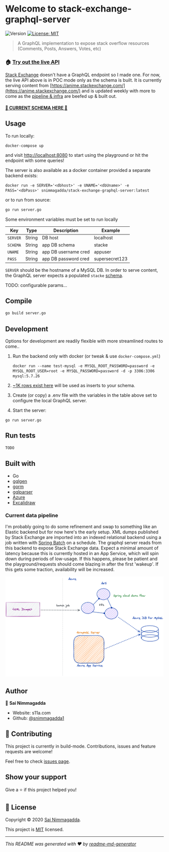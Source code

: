 # Welcome to stack-exchange-graphql-server

![Version](https://img.shields.io/badge/version-0.1.0-blue.svg?cacheSeconds=2592000)
[![License: MIT](https://img.shields.io/badge/License-MIT-yellow.svg)](LICENSE.md)

> A GraphQL implementation to expose stack overflow resources (Comments, Posts, Answers, Votes, etc)

### 🏠 [Try out the live API](https://stack-exchange-graphql-server.azurewebsites.net/)

[Stack Exchange](https://api.stackexchange.com/docs?tab=category#docs) doesn't have a GraphQL endpoint so I made one. For now, the live API above is in POC mode only as the schema is built. It is currently serving content from [https://anime.stackexchange.com/](https://anime.stackexchange.com/) and is updated weekly with more to come as the [pipeline & infra](https://github.com/snimmagadda1/stackexchange-dump-to-mysql) are beefed up & built out.

#### [🚀 CURRENT SCHEMA HERE 🚀](./graph/schema.graphqls)

## Usage

To run locally:

```
docker-compose up
```

and visit [http://localhost:8080](http://localhost:8080) to start using the playground or hit the endpoint with some queries!

The server is also available as a docker container provided a separate backend exists:

```
docker run -e SERVER='<dbhost>' -e UNAME='<dbUname>' -e PASS='<dbPass>' snimmagadda/stack-exchange-graphql-server:latest
```

or to run from source:

```sh
go run server.go
```

Some environment variables must be set to run locally

| Key      | Type   | Description          | Example        |
| -------- | ------ | -------------------- | -------------- |
| `SERVER` | String | DB host              | localhost      |
| `SCHEMA` | String | app DB schema        | stacke         |
| `UNAME`  | String | app DB username cred | appuser        |
| `PASS`   | String | app DB password cred | supersecret123 |

`SERVER` should be the hostname of a MySQL DB. In order to serve content, the GraphQL server expects a populated `stacke` [schema](https://github.com/snimmagadda1/stack-exchange-dump-to-mysql/blob/master/src/main/resources/schema-base.sql).

TODO: configurable params...

## Compile

```sh
go build server.go
```

## Development

Options for development are readily flexible with more streamlined routes to come..

1. Run the backend only with docker (or tweak & use `docker-compose.yml`)
    ```
    docker run --name test-mysql -e MYSQL_ROOT_PASSWORD=password -e MYSQL_ROOT_USER=root -e MYSQL_PASSWORD=password -d -p 3306:3306 mysql:5.7.26
    ```
2. [~1K rows exist here](/dev/init/seed.sql) will be used as inserts to your schema.

3. Create (or copy) a .env file with the variables in the table above set to configure the local GraphQL server.
4. Start the server:

```
go run server.go
```

## Run tests

```sh
TODO
```

## Built with

-   Go
-   [gqlgen](https://github.com/99designs/gqlgen)
-   [gorm](https://github.com/go-gorm/gorm)
-   [gqlparser](https://github.com/vektah/gqlparser)
-   [Azure](https://azure.microsoft.com/en-us/)
-   [Excalidraw](https://github.com/excalidraw/excalidraw)

### Current data pipeline

I'm probably going to do some refinement and swap to something like an Elastic backend but for now here's the early setup. XML dumps published by Stack Exchange are imported into an indexed relational backend using a job written with [Spring Batch](https://github.com/spring-projects/spring-batch) on a schedule. The graphql server reads from this backend to expose Stack Exchange data. Expect a minimal amount of latency because this is currently hosted in an App Service, which will spin down during periods of low-usage. If this happens, please be patient and the playground/requests should come blazing in after the first 'wakeup'. If this gets some traction, availability will be increased.

![Diagram of current processing pipeline](pipeline_current.png)

## Author

👤 **Sai Nimmagadda**

-   Website: s11a.com
-   Github: [@snimmagadda1](https://github.com/snimmagadda1)

## 🤝 Contributing

This project is currently in build-mode. Contributions, issues and feature requests are welcome!

Feel free to check [issues page](https://github.com/snimmagadda1/stack-exchange-graphql/issues).

## Show your support

Give a ⭐️ if this project helped you!

## 📝 License

Copyright © 2020 [Sai Nimmagadda](https://github.com/snimmagadda1).

This project is [MIT](LICENSE.md) licensed.

---

_This README was generated with ❤️ by [readme-md-generator](https://github.com/kefranabg/readme-md-generator)_
